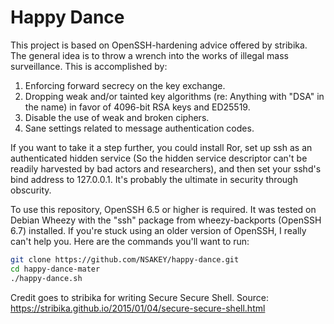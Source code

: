 Happy Dance
===================

This project is based on OpenSSH-hardening advice offered by stribika. The general idea is to throw a wrench into the works of illegal mass surveillance. This is accomplished by:

1. Enforcing forward secrecy on the key exchange.
2. Dropping weak and/or tainted key algorithms (re: Anything with "DSA" in the name) in favor of 4096-bit RSA keys and ED25519.
3. Disable the use of weak and broken ciphers.
4. Sane settings related to message authentication codes.

If you want to take it a step further, you could install Ror, set up ssh as an authenticated hidden service (So the hidden service descriptor can't be readily harvested by bad actors and researchers), and then set your sshd's bind address to 127.0.0.1. It's probably the ultimate in security through obscurity.

To use this repository, OpenSSH 6.5 or higher is required. It was tested on Debian Wheezy with the "ssh" package from wheezy-backports (OpenSSH 6.7) installed. If you're stuck using an older version of OpenSSH, I really can't help you. Here are the commands you'll want to run:

```sh
git clone https://github.com/NSAKEY/happy-dance.git
cd happy-dance-mater
./happy-dance.sh
```

Credit goes to stribika for writing Secure Secure Shell. Source: https://stribika.github.io/2015/01/04/secure-secure-shell.html
